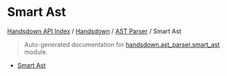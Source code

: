 # Smart Ast

[Handsdown API Index](../../README.md#handsdown-api-index) /
[Handsdown](../index.md#handsdown) /
[AST Parser](./index.md#ast-parser) /
Smart Ast

> Auto-generated documentation for [handsdown.ast_parser.smart_ast](https://github.com/vemel/handsdown/blob/main/handsdown/ast_parser/smart_ast.py) module.

- [Smart Ast](#smart-ast)
